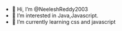 - 👋 Hi, I’m @NeeleshReddy2003
- 👀 I’m interested in Java,Javascript.
- 🌱 I’m currently learning css and javascript

<!---
NeeleshReddy2003/NeeleshReddy2003 is a ✨ special ✨ repository because its `README.md` (this file) appears on your GitHub profile.
You can click the Preview link to take a look at your changes.
--->

